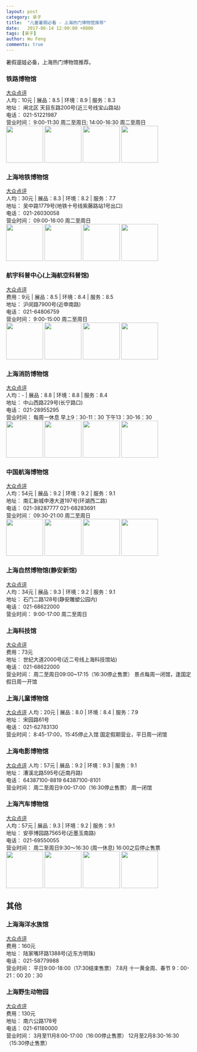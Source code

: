 ```yaml
---
layout: post
category: 亲子
title:  "儿童暑期必看 - 上海热门博物馆推荐"
date:   2017-06-14 12:00:00 +0800
tags: [亲子]
author: Wu Feng
comments: true
---
```

暑假遛娃必备，上海热门博物馆推荐。

<!--more-->

### 铁路博物馆
[大众点评](http://www.dianping.com/shop/2626867)  
人均：10元 | 展品：8.5 | 环境：8.9 | 服务：8.3  
地址： 闸北区 天目东路200号(近三号线宝山路站)  
电话： 021-51221987  
营业时间： 9:00-11:30 周二至周日; 14:00-16:30 周二至周日  
<img src="http://qcloud.dpfile.com/pc/1AI62N4hfMO9O7KU_8OIq3hXEX5DrikOx2nwm01919O1tiHoIFh7s4vj3i5usYHJF5u7J_jS4MuCaeLAHD0KTg.jpg" width="100">
<img src="http://qcloud.dpfile.com/pc/in_Yh51PuYA2s7MKAhFqZjyf_0Jw6SY2d5EpCZCIA9ODrHx3403SEg5dUJI6XFidF5u7J_jS4MuCaeLAHD0KTg.jpg" width="100">
<img src="http://qcloud.dpfile.com/pc/2yBKvgCZNUHjtFAcQnZdhtd4NfJ1ompsYiiBZZ7pellM0wAYLEIz_v9tRtctzr3YF5u7J_jS4MuCaeLAHD0KTg.jpg" width="100">
<img src="http://qcloud.dpfile.com/pc/WVZoKvhookcuO61-XEgXVz9UeJbtJcGw9r4C5uHKSsxUYT4oEaurKn6_Sc_-uOXZF5u7J_jS4MuCaeLAHD0KTg.jpg" width="100">

### 上海地铁博物馆
[大众点评](http://www.dianping.com/shop/20854270)  
人均：30元 | 展品：8.3 | 环境：8.2 | 服务：7.7  
地址： 吴中路1779号(地铁十号线紫藤路站1号出口)  
电话： 021-26030058  
营业时间： 09:00-16:00 周二至周日  
<img src="http://qcloud.dpfile.com/pc/uY_p68Mm4EMQnqm59ijqO10hbAl0kDIwgFWVcYRcr5IYSd5pUM0-W-zUkaRdWbyoF5u7J_jS4MuCaeLAHD0KTg.jpg" width="100">
<img src="http://qcloud.dpfile.com/pc/IphBdAJv-7TkXrTMB8JG80mKKwN2J75vgY4L7FLsa-2kny307jm2VFt7_Mp2KreTF5u7J_jS4MuCaeLAHD0KTg.jpg" width="100">
<img src="http://qcloud.dpfile.com/pc/45GeDu-VVDEkLHEWsGKytbPChg2Y7ifuO5Moyu_4GGpCPkWLDk0eI9B8Xgm4UCmmF5u7J_jS4MuCaeLAHD0KTg.jpg" width="100">
<img src="http://qcloud.dpfile.com/pc/crshxA8x4yv__ea6sHZnh3Lkfhx6_ZRmPLhF8psJOIdKDKcUBpLtixvsrKsbtZQhF5u7J_jS4MuCaeLAHD0KTg.jpg" width="100">

### 航宇科普中心(上海航空科普馆)
[大众点评](http://www.dianping.com/shop/3213199)  
费用：9元 | 展品：8.5 | 环境：8.4 | 服务：8.5  
地址： 沪闵路7900号(近申南路)  
电话： 021-64806759  
营业时间： 9:00-15:00 周二至周日  
<img src="http://qcloud.dpfile.com/pc/LvNH53PmTDiw2sgX2h6zjAeJFL9nm3qYh5QXQqsmkAgUpA7Hhb1BXhWjGJZrhuJMF5u7J_jS4MuCaeLAHD0KTg.jpg" width="100">
<img src="http://qcloud.dpfile.com/pc/zQ5kEB3-ZYokkOlRjwmpYuOYIor1IComnaDpHL7M5Z6nFkyTec5LXfVc9Lvl-1ZOF5u7J_jS4MuCaeLAHD0KTg.jpg" width="100">
<img src="http://qcloud.dpfile.com/pc/rzF-8q7CQRhtSYbxyZJUpcRiTWUieRfjcllf-FFeIxCZRJPppoEcDwiwGK5id0MuF5u7J_jS4MuCaeLAHD0KTg.jpg" width="100">
<img src="http://qcloud.dpfile.com/pc/ZqYoQin6P4SvxxXIfA7xBzuWPXQHQIsZRNmkmhR-mPsuibHag4Dq350YHSnc6ip0F5u7J_jS4MuCaeLAHD0KTg.jpg" width="100">

### 上海消防博物馆
[大众点评](http://www.dianping.com/shop/2649910)  
人均：- | 展品：8.8 | 环境：8.8 | 服务：8.4  
地址： 中山西路229号(长宁路口)  
电话： 021-28955295  
营业时间： 每周一休息 早上9：30-11：30 下午13：30-16：30  
<img src="http://qcloud.dpfile.com/pc/QHXJzyjQQTudB6G7RBaXp_a5x20Pe5cW_Ay3UfmgalLv0FK4tIzFYq6TBNOPIzR0F5u7J_jS4MuCaeLAHD0KTg.jpg" width="100">
<img src="http://qcloud.dpfile.com/pc/VA-Hq_oa35iiGC9AfC32hTkWNJQ8Gx3E2uQjNq1UH7nEdoxiutxyE8UKBQVpTR7zF5u7J_jS4MuCaeLAHD0KTg.jpg" width="100">
<img src="http://qcloud.dpfile.com/pc/xTSMVAMo3WAwt_5VHe9t3jDSTpZTQ751IbI-8-3JfqmnFkyTec5LXfVc9Lvl-1ZOF5u7J_jS4MuCaeLAHD0KTg.jpg" width="100">
<img src="http://qcloud.dpfile.com/pc/Rd5nSDV0idXR_6DSw4orRtYbPwDoUpi87VUwRxD1ulcphJfrL7bpWNvTSHVIqFQMF5u7J_jS4MuCaeLAHD0KTg.jpg" width="100">

### 中国航海博物馆
[大众点评](http://www.dianping.com/shop/3510277)  
人均：54元 | 展品：9.2 | 环境：9.2 | 服务：9.1  
地址： 南汇新城申港大道197号(环湖西二路)  
电话： 021-38287777 021-68283691  
营业时间： 09:30-21:00 周二至周日  
<img src="http://qcloud.dpfile.com/pc/wjhxRpBI4YytiMeTH-8uieyOdP76R-noQMlwUQ_IWe1o0GEYBZLHFvv4FAg44xBQF5u7J_jS4MuCaeLAHD0KTg.jpg" width="100">
<img src="http://qcloud.dpfile.com/pc/ypZYVrnBQWQU3lk8WSegwfRi3qhNgzLzOCD0IwTDYRZUYT4oEaurKn6_Sc_-uOXZF5u7J_jS4MuCaeLAHD0KTg.jpg" width="100">
<img src="http://qcloud.dpfile.com/pc/5eXCKMOseRaLpkL5Htegqkb0E864f0fSOTE8EXysh0E-6nbDDJnfJwPyRaeIkFSNF5u7J_jS4MuCaeLAHD0KTg.jpg" width="100">
<img src="http://qcloud.dpfile.com/pc/eSs26-K2AZycy4byv0Pawzq10axSapB7s-AjSeG91IKzMTND1wtmgUB-zFx-qiG-F5u7J_jS4MuCaeLAHD0KTg.jpg" width="100">

### 上海自然博物馆(静安新馆)
[大众点评](http://www.dianping.com/shop/18121665)  
人均：34元 | 展品：9.3 | 环境：9.2 | 服务：9.1  
地址： 石门二路128号(静安雕塑公园内)  
电话： 021-68622000  
营业时间： 9:00-17:00 周二至周日  

### 上海科技馆
[大众点评](http://www.dianping.com/shop/1795132)  
费用：73元  
地址： 世纪大道2000号(近二号线上海科技馆站)  
电话： 021-68622000  
营业时间： 周二至周日09:00~17:15（16:30停止售票） 景点每周一闭馆，逢国定假日周一开馆  

### 上海儿童博物馆
[大众点评](http://www.dianping.com/shop/2107453) 
人均：20元 | 展品：8.0 | 环境：8.4 | 服务：7.9  
地址： 宋园路61号  
电话： 021-62783130  
营业时间： 8:45-17:00，15:45停止入馆 国定假期营业，平日周一闭馆  

### 上海电影博物馆
[大众点评](http://www.dianping.com/shop/6063340) 
人均：57元 | 展品：9.2 | 环境：9.3 | 服务：9.1  
地址： 漕溪北路595号(近南丹路)  
电话： 64387100-8819 64387100-8101  
营业时间： 周二至周日9:00-17:00（16:30停止售票） 周一闭馆  

### 上海汽车博物馆
[大众点评](http://www.dianping.com/shop/2606539)  
人均：57元 | 展品：9.3 | 环境：9.2 | 服务：9.1  
地址： 安亭博园路7565号(近墨玉南路)  
电话： 021-69550055  
营业时间： 周二至周日9:30～16:30 (周一休息) 16:00之后停止售票  
<img src="http://qcloud.dpfile.com/pc/5xGeEyDAJnv6R5OPKgzRj4yNou9j3XzVW10bSqKYNK-IwwaR8s_WYruHjDqJ5KVGF5u7J_jS4MuCaeLAHD0KTg.jpg" width="100">
<img src="http://qcloud.dpfile.com/pc/Rw_Y0A1cv7Xb6KzLos6y7GaP3VmfIywW3HCsNAlZYdwmpoyeBPQOJE4vOdYZwm9AF5u7J_jS4MuCaeLAHD0KTg.jpg" width="100">
<img src="http://qcloud.dpfile.com/pc/pDZrXxwsRT2A72qtV1F9j7A9LYzzVwb0ok8Jcgm98_1K3IRWkjvhwdbevh0id74VF5u7J_jS4MuCaeLAHD0KTg.jpg" width="100">
<img src="http://qcloud.dpfile.com/pc/0BY3s7Q2whP1pYfpAtwIW87tyX4c3i-2R6g-Onuy679mqETFiV-Q6Thx0PNeIZ6JF5u7J_jS4MuCaeLAHD0KTg.jpg" width="100">

## 其他

### 上海海洋水族馆
[大众点评](http://www.dianping.com/shop/1795441)  
费用：160元  
地址： 陆家嘴环路1388号(近东方明珠)  
电话： 021-58779988  
营业时间： 平日9:00-18:00（17:30结束售票） 7.8月 十一黄金周、春节 9：00-21：00 20：30

### 上海野生动物园
[大众点评](http://www.dianping.com/shop/1795243)  
费用：130元  
地址： 南六公路178号  
电话： 021-61180000  
营业时间： 3月至11月8:00-17:00（16:00停止售票） 12月至2月8:30-16:30（15:30停止售票）

